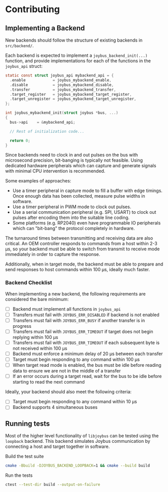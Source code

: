 # Contributing

## Implementing a Backend

New backends should follow the structure of existing backends in `src/backend/`.

Each backend is expected to implement a `joybus_backend_init(...)` function, and provide implementations for each of the functions in the `joybus_api` struct:

```c
static const struct joybus_api mybackend_api = {
  .enable            = joybus_mybackend_enable,
  .disable           = joybus_mybackend_disable,
  .transfer          = joybus_mybackend_transfer,
  .target_register   = joybus_mybackend_target_register,
  .target_unregister = joybus_mybackend_target_unregister,
};

int joybus_mybackend_init(struct joybus *bus, ...)
{
  bus->api    = &mybackend_api;

  // Rest of initialization code...

  return 0;
}
```

Since backends need to clock in and out pulses on the bus with microsecond precision, bit-banging is typically not feasible. Using dedicated hardware peripherals which can capture and generate signals with minimal CPU intervention is recommended.

Some examples of approaches:

- Use a timer peripheral in capture mode to fill a buffer with edge timings. Once enough data has been collected, measure pulse widths in software.
- Use a timer peripheral in PWM mode to clock out pulses.
- Use a serial communication peripheral (e.g. SPI, USART) to clock out pulses after encoding them into the suitable line coding.
- Some platforms (e.g. RP2040) even have programmable IO peripherals which can "bit-bang" the protocol completely in hardware.

The turnaround times between transmitting and receiving data are also critical. An OEM controller responds to commands from a host within 2-3 µs, so your backend must be able to switch from transmit to receive mode immediately in order to capture the response.

Additionally, when in target mode, the backend must be able to prepare and send responses to host commands within 100 µs, ideally much faster.

### Backend Checklist

When implementing a new backend, the following requirements are considered the bare minimum:

- [ ] Backend must implement all functions in `joybus_api`
- [ ] Transfers must fail with `JOYBUS_ERR_DISABLED` if backend is not enabled
- [ ] Transfers must fail with `JOYBUS_ERR_BUSY` if another transfer is in progress
- [ ] Transfers must fail with `JOYBUS_ERR_TIMEOUT` if target does not begin replying within 100 µs
- [ ] Transfers must fail with `JOYBUS_ERR_TIMEOUT` if each subsequent byte is not received within 100 µs
- [ ] Backend must enforce a minimum delay of 20 µs between each transfer
- [ ] Target must begin responding to any command within 100 µs
- [ ] When target read mode is enabled, the bus must be idle before reading data to ensure we are not in the middle of a transfer
- [ ] If an error occurs during a target read, wait for the bus to be idle before starting to read the next command

Ideally, your backend should also meet the following criteria:

- [ ] Target must begin responding to any command within 10 µs
- [ ] Backend supports 4 simultaneous buses

## Running tests

Most of the higher level functionality of `libjoybus` can be tested using the
`loopback` backend. This backend simulates Joybus communication by connecting a
host and target together in software.

Build the test suite

```bash
cmake -Bbuild -DJOYBUS_BACKEND_LOOPBACK=1 && cmake --build build
```

Run the tests

```bash
ctest --test-dir build --output-on-failure
```
